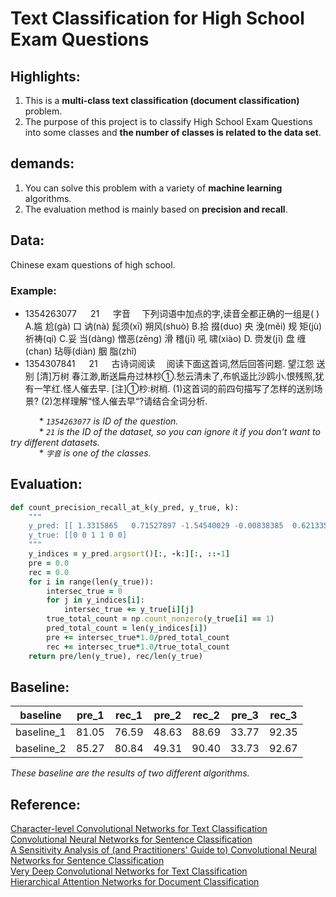 # **Text Classification for High School Exam Questions**

## Highlights:
1. This is a **multi-class text classification (document classification)** problem.
2. The purpose of this project is to classify High School Exam Questions into some classes and **the number of classes is related to the data set**.

## demands:
1. You can solve this problem with a variety of **machine learning** algorithms.
2. The evaluation method is mainly based on **precision and recall**.


## Data:
Chinese exam questions of high school.
### Example:
* 1354263077  　  21   　 字音　    下列词语中加点的字,读音全都正确的一组是( ) A.尴 尬(ɡà) 口 讷(nà) 髭须(xī) 朔风(shuò) B.拾 掇(duo) 央 浼(měi) 规 矩(jù) 祈祷(qí) C.妥 当(dànɡ) 憎恶(zēnɡ) 滑 稽(jī) 吼 啸(xiào) D. 赍发(jī) 盘 缠(chan) 玷辱(diàn) 胭 脂(zhǐ)
* 1354307841  　  21 　   古诗词阅读　    阅读下面这首词,然后回答问题. 望江怨 送别 [清]万树 春江渺,断送扁舟过林杪①.愁云清未了,布帆遥比沙鸥小.恨残照,犹有一竿红.怪人催去早. [注]①杪:树梢. (1)这首词的前四句描写了怎样的送别场景? (2)怎样理解“怪人催去早“?请结合全词分析.

&ensp;&ensp;&ensp;&ensp;&ensp;&ensp;    * *`1354263077` is ID of the question.* </br>
&ensp;&ensp;&ensp;&ensp;&ensp;&ensp;    * *`21` is the ID of the dataset, so you can ignore it if you don't want to try different datasets.* </br>
&ensp;&ensp;&ensp;&ensp;&ensp;&ensp;    * *`字音` is one of the classes.*

## Evaluation:
```ruby
def count_precision_recall_at_k(y_pred, y_true, k):
    """
    y_pred: [[ 1.3315865   0.71527897 -1.54540029 -0.00838385  0.62133597 -0.72008556]]
    y_true: [[0 0 1 1 0 0]
    """
    y_indices = y_pred.argsort()[:, -k:][:, ::-1]
    pre = 0.0
    rec = 0.0
    for i in range(len(y_true)):
        intersec_true = 0
        for j in y_indices[i]:
            intersec_true += y_true[i][j]
        true_total_count = np.count_nonzero(y_true[i] == 1)
        pred_total_count = len(y_indices[i])
        pre += intersec_true*1.0/pred_total_count
        rec += intersec_true*1.0/true_total_count
    return pre/len(y_true), rec/len(y_true)
```

## Baseline:

baseline   | pre_1 | rec_1 | pre_2 | rec_2 | pre_3 | rec_3
-----------| ------|-------|-------|-------|-------|------
baseline_1 | 81.05 | 76.59 | 48.63 | 88.69 | 33.77 | 92.35
baseline_2 | 85.27 | 80.84 | 49.31 | 90.40 | 33.73 | 92.67

*These baseline are the results of two different algorithms.*

## Reference:
[Character-level Convolutional Networks for Text Classification](https://arxiv.org/abs/1509.01626)</br>
[Convolutional Neural Networks for Sentence Classification](https://arxiv.org/abs/1408.5882)</br>
[A Sensitivity Analysis of (and Practitioners' Guide to) Convolutional Neural Networks for Sentence Classification](https://arxiv.org/abs/1510.03820)</br>
[Very Deep Convolutional Networks for Text Classification](https://arxiv.org/abs/1606.01781)</br>
[Hierarchical Attention Networks for Document Classification](http://www.aclweb.org/anthology/N16-1174)

